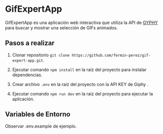 # GifExpertApp

GifExpertApp es una aplicación web interactiva que utiliza la API de [GYPHY](https://giphy.com/) para buscar y mostrar una selección de GIFs animados.

## Pasos a realizar

1. Clonar repositorio `git clone https://github.com/fermin-perez/gif-expert-app.git`.

2. Ejecutar comando `npm install` en la raíz del proyecto para instalar dependencias.

3. Crear archivo `.env` en la raíz del proyecto con la API KEY de Giphy .

4. Ejecutar comando `npm run dev` en la raíz del proyecto para ejecutar la aplicación.


## Variables de Entorno

Observar .env.example de ejemplo.

